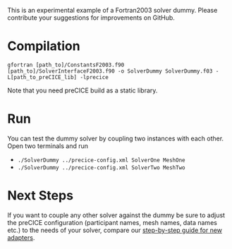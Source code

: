 This is an experimental example of a Fortran2003 solver dummy. Please contribute your suggestions for improvements on GitHub.

# Compilation

```
gfortran [path_to]/ConstantsF2003.f90 [path_to]/SolverInterfaceF2003.f90 -o SolverDummy SolverDummy.f03 -L[path_to_preCICE_lib] -lprecice
```

Note that you need preCICE build as a static library.

# Run

You can test the dummy solver by coupling two instances with each other. Open two terminals and run
 * `./SolverDummy ../precice-config.xml SolverOne MeshOne`
 * `./SolverDummy ../precice-config.xml SolverTwo MeshTwo`

# Next Steps

If you want to couple any other solver against the dummy be sure to adjust the preCICE configuration (participant names, mesh names, data names etc.) to the needs of your solver, compare our [step-by-step guide for new adapters](https://github.com/precice/precice/wiki/Adapter-Example).
 
